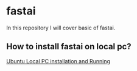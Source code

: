 # fastai
In this repository I will cover basic of fastai. 

## How to install fastai on local pc?
[Ubuntu Local PC installation and Running](https://github.com/Nabilphysics/fastai/blob/main/Install%20on%20Local%20PC.md)
